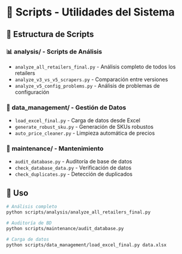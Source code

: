 # 📜 Scripts - Utilidades del Sistema

## 📁 Estructura de Scripts

### 📊 **analysis/** - Scripts de Análisis
- `analyze_all_retailers_final.py` - Análisis completo de todos los retailers
- `analyze_v3_vs_v5_scrapers.py` - Comparación entre versiones
- `analyze_v5_config_problems.py` - Análisis de problemas de configuración

### 💾 **data_management/** - Gestión de Datos
- `load_excel_final.py` - Carga de datos desde Excel
- `generate_robust_sku.py` - Generación de SKUs robustos
- `auto_price_cleaner.py` - Limpieza automática de precios

### 🔧 **maintenance/** - Mantenimiento
- `audit_database.py` - Auditoría de base de datos
- `check_database_data.py` - Verificación de datos
- `check_duplicates.py` - Detección de duplicados

## 🚀 Uso

```bash
# Análisis completo
python scripts/analysis/analyze_all_retailers_final.py

# Auditoría de BD
python scripts/maintenance/audit_database.py

# Carga de datos
python scripts/data_management/load_excel_final.py data.xlsx
```